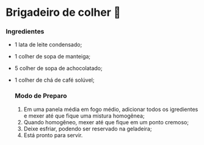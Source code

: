 # Brigadeiro de colher :chocolate_bar:

### Ingredientes

- 1 lata de leite condensado;

- 1 colher de sopa de manteiga;

- 5 colher de sopa de achocolatado;

- 1 colher de chá de café solúvel;
  
  ### Modo de Preparo
  
  1. Em uma panela média em fogo médio, adicionar todos os igredientes e mexer até que fique uma mistura homogênea;
  2. Quando homogêneo, mexer até que fique em um ponto cremoso;
  3. Deixe esfriar, podendo ser reservado na geladeira;
  4. Está pronto para servir.
